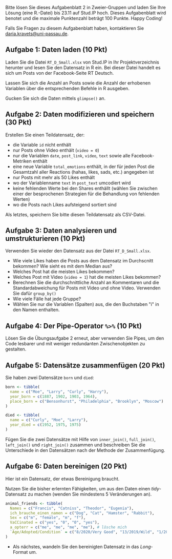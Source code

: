 Bitte lösen Sie dieses Aufgabenblatt 2 in Zweier-Gruppen und laden Sie Ihre Lösung (eine R.-Datei) bis 23.11 auf Stud.IP hoch. Dieses Aufgabenblatt wird benotet und die maximale Punktenzahl beträgt 100 Punkte. Happy Coding!

Falls Sie Fragen zu diesem Aufgabenblatt haben, kontaktieren Sie daria.kravets@uni-passau.de.

## Aufgabe 1: Daten laden (10 Pkt)

Laden Sie die Datei `RT_D_Small.xlsx` von Stud.IP in Ihr Projektverzeichnis herunter und lesen Sie den Datensatz in R ein. Bei dieser Datei handelt es sich um Posts von der Facebook-Seite RT Deutsch.  

Lassen Sie sich die Anzahl an Posts sowie die Anzahl der erhobenen Variablen über die entsprechenden Befehle in R ausgeben. 

Gucken Sie sich die Daten mittels `glimpse()` an. 

## Aufgabe 2: Daten modifizieren und speichern (30 Pkt)

Erstellen Sie einen Teildatensatz, der:

* die Variable `id` nicht enthält 
* nur Posts ohne Video enthält (`video = 0`)
* nur die Variablen `date`, `post_link`, `video`, `text` sowie alle Facebook-Metriken enthält
* eine neue Variable `total_emotions` enthält, in der für jeden Post die Gesamtzahl aller Reactions (hahas, likes, sads, etc.) angegeben ist
* nur Posts mit mehr als 50 Likes enthält
* wo der Variablenname `text` in `post_text` umcodiert wird
* keine fehlenden Werte bei den Shares enthällt (wählen Sie zwischen einer der besprochenen Strategien für die Behandlung von fehlenden Werten)
* wo die Posts nach Likes aufsteigend sortiert sind 

Als letztes, speichern Sie bitte diesen Teildatensatz als CSV-Datei.

## Aufgabe 3: Daten analysieren und umstrukturieren (10 Pkt) 

Verwenden Sie wieder den Datensatz aus der Datei `RT_D_Small.xlsx`. 

* Wie viele Likes haben die Posts aus dem Datensatz im Durchscnitt bekommen? Wie sieht es mit dem Median aus? 
* Welches Post hat die meisten Likes bekommen?
* Welches Post mit Video (`video = 1`) hat die meisten Likes bekommen?
* Berechnen Sie die durchschnittliche Anzahl an Kommentaren und die Standardabweichung für Posts mit Video und ohne Video. Verwenden Sie dafür `group_by()`
* Wie viele Fälle hat jede Gruppe? 
* Wählen Sie nur die Variablen (Spalten) aus, die den Buchstaben "i" in den Namen enthalten. 


## Aufgabe 4: Der Pipe-Operator `%>%` (10 Pkt)

Lösen Sie die Übungsaufgabe 2 erneut, aber verwenden Sie Pipes, um den Code lesbarer und mit weniger redundanten Zwischenobjekten zu gestalten.

## Aufgabe 5: Datensätze zusammenfügen (20 Pkt)

Sie haben zwei Datensätze `born` und `died`: 

```r
born <- tibble(
  name = c("Moe", "Larry", "Curly", "Harry"),
  year_born = c(1887, 1902, 1903, 1964),
  place_born = c("Bensonhurst", "Philadelphia", "Brooklyn", "Moscow")
)

died <- tibble(
  name = c("Curly", "Moe", "Larry"),
  year_died = c(1952, 1975, 1975)
)
```

Fügen Sie die zwei Datensätze mit Hilfe von `inner_join()`, `full_join()`, `left_join()` und `right_join()` zusammen und beschreiben Sie die Unterschiede in den Datensätzen nach der Methode der Zusammenfügung. 

## Aufgabe 6: Daten bereinigen (20 Pkt)

Hier ist ein Datensatz, der etwas Bereinigung braucht.

Nutzen Sie die bisher erlernten Fähigkeiten, um aus den Daten einen *tidy*-Datensatz zu machen (wenden Sie mindestens 5 Veränderungen an).

```r
animal_friends <- tibble(
  Names = c("Francis", "Catniss", "Theodor", "Eugenia"),
  ich_brauche_einen_namen = c("Dog", "Cat", "Hamster", "Rabbit"),
  Sex = c("m", "female", "m", "f"),
  VaCCinated = c("yes", "0", "0", "yes"),
  a_opterr = c("me", "me", "me", "me"), # lösche mich
  `Age/Adopted/Condition` = c("8/2020/Very Good", "13/2019/Wild", "1/2021/Fair", "2/2020/Good") # benutze separate()
) 
```

* Als nächstes, wandeln Sie den bereinigten Datensatz in das *Long*-Format um.

